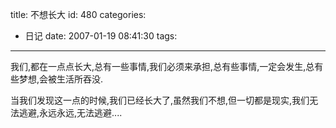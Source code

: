 title: 不想长大
id: 480
categories:
  - 日记
date: 2007-01-19 08:41:30
tags:
---

我们,都在一点点长大,总有一些事情,我们必须来承担,总有些事情,一定会发生,总有些梦想,会被生活所吞没.

当我们发现这一点的时候,我们已经长大了,虽然我们不想,但一切都是现实,我们无法逃避,永远永远,无法逃避....